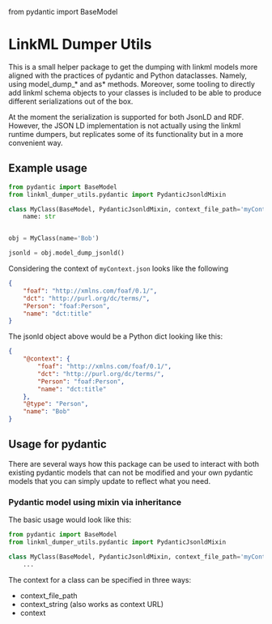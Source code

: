 from pydantic import BaseModel

# LinkML Dumper Utils

This is a small helper package to get the dumping with linkml models more aligned
with the practices of pydantic and Python dataclasses.
Namely, using model_dump_* and as* methods.
Moreover, some tooling to directly add linkml schema objects to your classes is included
to be able to produce different serializations out of the box.

At the moment the serialization is supported for both JsonLD and RDF.
However, the JSON LD implementation is not actually using the linkml runtime dumpers,
but replicates some of its functionality but in a more convenient way.

## Example usage

```python
from pydantic import BaseModel
from linkml_dumper_utils.pydantic import PydanticJsonldMixin

class MyClass(BaseModel, PydanticJsonldMixin, context_file_path='myContext.json'):
    name: str


obj = MyClass(name='Bob')

jsonld = obj.model_dump_jsonld()
```

Considering the context of `myContext.json` looks like the following

```json
{
    "foaf": "http://xmlns.com/foaf/0.1/",
    "dct": "http://purl.org/dc/terms/",
    "Person": "foaf:Person",
    "name": "dct:title"
}
```

The jsonld object above would be a Python dict looking like this:

```json
{
    "@context": {
        "foaf": "http://xmlns.com/foaf/0.1/",
        "dct": "http://purl.org/dc/terms/",
        "Person": "foaf:Person",
        "name": "dct:title"
    },
    "@type": "Person",
    "name": "Bob"
}
```

## Usage for pydantic

There are several ways how this package can be used to interact with both existing
pydantic models that can not be modified and your own pydantic models that you can
simply update to reflect what you need.

### Pydantic model using mixin via inheritance

The basic usage would look like this:

```python
from pydantic import BaseModel
from linkml_dumper_utils.pydantic import PydanticJsonldMixin

class MyClass(BaseModel, PydanticJsonldMixin, context_file_path='myContext.json'):
    ...
```

The context for a class can be specified in three ways:

- context_file_path
- context_string (also works as context URL)
- context